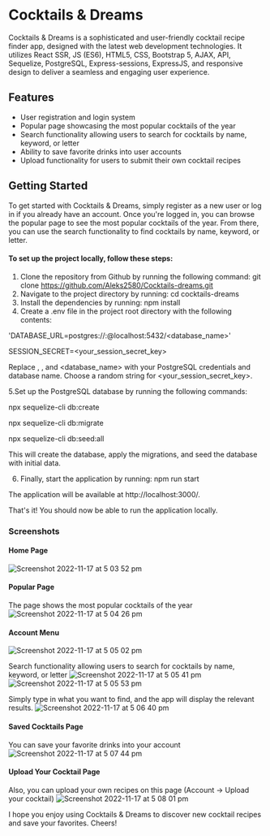 # Cocktails & Dreams

Cocktails & Dreams is a sophisticated and user-friendly cocktail recipe finder app, designed with the latest web development technologies. It utilizes React SSR, JS (ES6), HTML5, CSS, Bootstrap 5, AJAX, API, Sequelize, PostgreSQL, Express-sessions, ExpressJS, and responsive design to deliver a seamless and engaging user experience.

## Features
- User registration and login system
- Popular page showcasing the most popular cocktails of the year
- Search functionality allowing users to search for cocktails by name, keyword, or letter
- Ability to save favorite drinks into user accounts
- Upload functionality for users to submit their own cocktail recipes

## Getting Started
To get started with Cocktails & Dreams, simply register as a new user or log in if you already have an account. Once you're logged in, you can browse the popular page to see the most popular cocktails of the year. From there, you can use the search functionality to find cocktails by name, keyword, or letter.

#### To set up the project locally, follow these steps:

1. Clone the repository from Github by running the following command: git clone https://github.com/Aleks2580/Cocktails-dreams.git
2. Navigate to the project directory by running: cd cocktails-dreams
3. Install the dependencies by running: npm install
4. Create a .env file in the project root directory with the following contents:

'DATABASE_URL=postgres://<userName>:<Password>@localhost:5432/<database_name>'

SESSION_SECRET=<your_session_secret_key>

Replace <userName>, <Password>, and <database_name> with your PostgreSQL credentials and database name. Choose a random string for <your_session_secret_key>.

5.Set up the PostgreSQL database by running the following commands:

npx sequelize-cli db:create

npx sequelize-cli db:migrate

npx sequelize-cli db:seed:all

This will create the database, apply the migrations, and seed the database with initial data.

6. Finally, start the application by running: npm run start

The application will be available at http://localhost:3000/.

That's it! You should now be able to run the application locally.

### Screenshots
#### Home Page
![Screenshot 2022-11-17 at 5 03 52 pm](https://user-images.githubusercontent.com/90598699/202408314-80968c92-25d5-48b2-b123-627627f5f5b9.png)

#### Popular Page
The page shows the most popular cocktails of the year
![Screenshot 2022-11-17 at 5 04 26 pm](https://user-images.githubusercontent.com/90598699/202409372-93a4170b-fabb-4ab4-b279-c0562ca2df78.png)


#### Account Menu
![Screenshot 2022-11-17 at 5 05 02 pm](https://user-images.githubusercontent.com/90598699/202409686-22d498d3-aade-4c04-80fd-06b641395a47.png)

Search functionality allowing users to search for cocktails by name, keyword, or letter
![Screenshot 2022-11-17 at 5 05 41 pm](https://user-images.githubusercontent.com/90598699/202409860-dc214d33-2ddf-45d3-9143-093e6d39a81b.png)
![Screenshot 2022-11-17 at 5 05 53 pm](https://user-images.githubusercontent.com/90598699/202409886-9a078c4a-d803-45af-826e-9cb162d90487.png)

Simply type in what you want to find, and the app will display the relevant results.
![Screenshot 2022-11-17 at 5 06 40 pm](https://user-images.githubusercontent.com/90598699/202410134-e9920401-0eaf-4b6c-959f-d9c612622132.png)

#### Saved Cocktails Page
You can save your favorite drinks into your account
![Screenshot 2022-11-17 at 5 07 44 pm](https://user-images.githubusercontent.com/90598699/202410371-9bd8affe-55bd-4e13-a90e-e085133d6f96.png)

#### Upload Your Cocktail Page
Also, you can upload your own recipes on this page (Account -> Upload your cocktail) 
![Screenshot 2022-11-17 at 5 08 01 pm](https://user-images.githubusercontent.com/90598699/202410587-dd187fa4-d3db-4586-8748-b27c94e257dc.png)


I hope you enjoy using Cocktails & Dreams to discover new cocktail recipes and save your favorites. Cheers!

